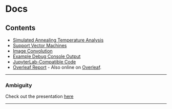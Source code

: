 # Docs

## Contents

* [Simulated Annealing Temperature Analysis](ANNEAL.md)
* [Support Vector Machines](SVM.md)
* [Image Convolution](CONVOLVE.md)
* [Example Debug Console Output](example_output.md)
* [JupyterLab-Compatible Code](/notebooks/README.md)
* [Overleaf Report](main.tex) - Also online on [Overleaf](https://www.overleaf.com/read/ktmcvpxmhwmz#2819a6).

---

### Ambiguity

Check out the presentation [here](_static/Hester-CS5300-Presentation1-Ambiguity.pdf)

---
